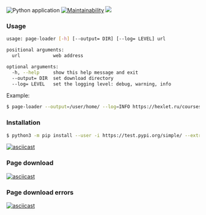 ![Python application](https://github.com/eg-b/python-project-lvl3/workflows/Python%20application/badge.svg)
[![Maintainability](https://api.codeclimate.com/v1/badges/c42c04985953eca93933/maintainability)](https://codeclimate.com/github/eg-b/python-project-lvl3/maintainability)
<a href="https://codeclimate.com/github/eg-b/python-project-lvl3/test_coverage"><img src="https://api.codeclimate.com/v1/badges/c42c04985953eca93933/test_coverage" /></a>

### Usage

```sh
usage: page-loader [-h] [--output= DIR] [--log= LEVEL] url

positional arguments:
  url            web address

optional arguments:
  -h, --help     show this help message and exit
  --output= DIR  set download directory
  --log= LEVEL   set the logging level: debug, warning, info
```
Example:
```sh
$ page-loader --output=/user/home/ --log=INFO https://hexlet.ru/courses
```

### Installation

```sh
$ python3 -m pip install --user -i https://test.pypi.org/simple/ --extra-index-url https://pypi.org/simple/ eg-b_page_loader
```

[![asciicast](https://asciinema.org/a/CNZN07MPVKyc1cBFCdnG8tr10.svg)](https://asciinema.org/a/CNZN07MPVKyc1cBFCdnG8tr10)


### Page download
[![asciicast](https://asciinema.org/a/yUpXwX5PLDA8oLY950Zyd1nkx.svg)](https://asciinema.org/a/yUpXwX5PLDA8oLY950Zyd1nkx)

### Page download errors
[![asciicast](https://asciinema.org/a/Le1AYL0fafNAW6P8rw9IRkVqo.svg)](https://asciinema.org/a/Le1AYL0fafNAW6P8rw9IRkVqo)